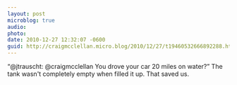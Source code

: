 ```yaml
---
layout: post
microblog: true
audio: 
photo: 
date: 2010-12-27 12:32:07 -0600
guid: http://craigmcclellan.micro.blog/2010/12/27/t19460532666892288.html
---
```

“@jtrauscht: @craigmcclellan You drove your car 20 miles on water?” The tank wasn't completely empty when filled it up. That saved us.
